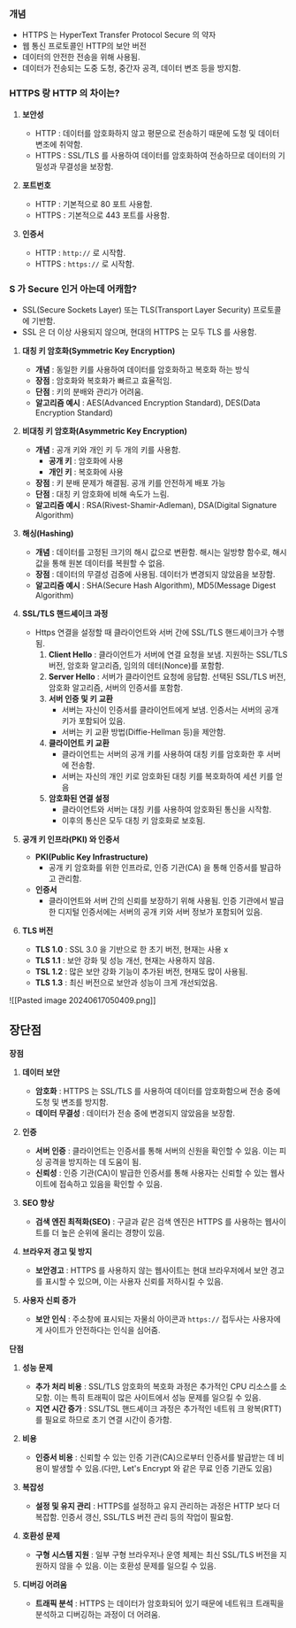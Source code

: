 ### 개념

* HTTPS 는 HyperText Transfer Protocol Secure 의 약자
* 웹 통신 프로토콜인 HTTP의 보안 버전
* 데이터의 안전한 전송을 위해 사용됨.
* 데이터가 전송되는 도중 도청, 중간자 공격, 데이터 변조 등을 방지함.



### HTTPS 랑 HTTP 의 차이는?

1. **보안성**
	* HTTP : 데이터를 암호화하지 않고 평문으로 전송하기 때문에 도청 및 데이터 변조에 취약함.
	* HTTPS : SSL/TLS 를 사용하여 데이터를 암호화하여 전송하므로 데이터의 기밀성과 무결성을 보장함.

2. **포트번호**
	* HTTP : 기본적으로 80 포트 사용함.
	* HTTPS : 기본적으로 443 포트를 사용함.

3. **인증서**
	* HTTP : `http://` 로 시작함.
	* HTTPS : `https://` 로 시작함.


### S 가 Secure 인거 아는데 어캐함?

* SSL(Secure Sockets Layer) 또는 TLS(Transport Layer Security) 프로토콜에 기반함.
* SSL 은 더 이상 사용되지 않으며, 현대의 HTTPS 는 모두 TLS 를 사용함.


 1. **대칭 키 암호화(Symmetric Key Encryption)**
	* **개념** : 동일한 키를 사용하여 데이터를 암호화하고 복호화 하는 방식
	* **장점** : 암호화와 복호화가 빠르고 효율적임.
	* **단점** : 키의 분배와 관리가 어려움.
	* **알고리즘 예시** : AES(Advanced Encryption Standard), DES(Data Encryption Standard)


2. **비대칭 키 암호화(Asymmetric Key Encryption)**
	* **개념** : 공개 키와 개인 키 두 개의 키를 사용함.
		* **공개 키** : 암호화에 사용
		* **개인 키** : 복호화에 사용
	* **장점** : 키 분배 문제가 해결됨. 공개 키를 안전하게 배포 가능
	* **단점** : 대칭 키 암호화에 비해 속도가 느림.
	* **알고리즘 예시** : RSA(Rivest-Shamir-Adleman), DSA(Digital Signature Algorithm)

3. **해싱(Hashing)**
	* **개념** : 데이터를 고정된 크기의 해시 값으로 변환함. 해시는 일방향 함수로, 해시 값을 통해 원본 데이터를 복원할 수 없음.
	* **장점** : 데이터의 무결성 검증에 사용됨. 데이터가 변경되지 않았음을 보장함.
	* **알고리즘 예시** : SHA(Secure Hash Algorithm), MD5(Message Digest Algorithm)

4. **SSL/TLS 핸드셰이크 과정**
	* Https 연결을 설정할 때 클라이언트와 서버 간에 SSL/TLS 핸드셰이크가 수행됨.
		1. **Client Hello** : 클라이언트가 서버에 연결 요청을 보냄. 지원하는 SSL/TLS 버전, 암호화 알고리즘, 임의의 데터(Nonce)를 포함함.
		2. **Server Hello** : 서버가 클라이언트 요청에 응답함. 선택된 SSL/TLS 버전, 암호화 알고리즘, 서버의 인증서를 포함함.
		3. **서버 인증 및 키 교환**
			* 서버는 자신이 인증서를 클라이언트에게 보냄. 인증서는 서버의 공개 키가 포함되어 있음.
			* 서버는 키 교환 방법(Diffie-Hellman 등)을 제안함.
		4. **클라이언트 키 교환**
			* 클라이언트는 서버의 공개 키를 사용하여 대칭 키를 암호화한 후 서버에 전송함.
			* 서버는 자신의 개인 키로 암호화된 대칭 키를 복호화하여 세션 키를 얻음
		5. **암호화된 연결 설정**
			* 클라이언트와 서버는 대칭 키를 사용하여 암호화된 통신을 시작함.
			* 이후의 통신은 모두 대칭 키 암호화로 보호됨.

5. **공개 키 인프라(PKI) 와 인증서**
	
	* **PKI(Public Key Infrastructure)**
		* 공개 키 암호화를 위한 인프라로, 인증 기관(CA) 을 통해 인증서를 발급하고 관리함.
	* **인증서**
		* 클라이언트와 서버 간의 신뢰를 보장하기 위해 사용됨. 인증 기관에서 발급한 디지털 인증서에는 서버의 공개 키와 서버 정보가 포함되어 있음.

6. **TLS 버전**
	* **TLS 1.0** : SSL 3.0 을 기반으로 한 초기 버전, 현재는 사용 x
	* **TLS 1.1** : 보안 강화 및 성능 개선, 현재는 사용하지 않음.
	* **TSL 1.2** : 많은 보안 강화 기능이 추가된 버전, 현재도 많이 사용됨.
	* **TLS 1.3** : 최신 버전으로 보안과 성능이 크게 개선되었음.


![[Pasted image 20240617050409.png]]

## 장단점

**장점**

1. **데이터 보안**
	* **암호화** : HTTPS 는 SSL/TLS 를 사용하여 데이터를 암호화함으써 전송 중에 도청 및 변조를 방지함.
	* **데이터 무결성** : 데이터가 전송 중에 변경되지 않았음을 보장함.

2. **인증**
	* **서버 인증** : 클라이언트는 인증서를 통해 서버의 신원을 확인할 수 있음. 이는 피싱 공격을 방지하는 데 도움이 됨.
	* **신뢰성** : 인증 기관(CA)이 발급한 인증서를 통해 사용자는 신뢰할 수 있는 웹사이트에 접속하고 있음을 확인할 수 있음.

3. **SEO 향상**
	* **검색 엔진 최적화(SEO)** : 구글과 같은 검색 엔진은 HTTPS 를 사용하는 웹사이트를 더 높은 순위에 올리는 경향이 있음.

4. **브라우저 경고 및 방지**
	* **보안경고** : HTTPS 를 사용하지 않는 웹사이트는 현대 브라우저에서 보안 경고를 표시할 수 있으며, 이는 사용자 신뢰를 저하시킬 수 있음.

5. **사용자 신뢰 증가**
	* **보안 인식** : 주소창에 표시되는 자물쇠 아이콘과 `https://` 접두사는 사용자에게 사이트가 안전하다는 인식을 심어줌.


**단점**

1. **성능 문제**
	* **추가 처리 비용** : SSL/TLS 암호화의 복호화 과정은 추가적인 CPU  리소스를 소모함. 이는 특히 트래픽이 많은 사이트에서 성능 문제를 일으킬 수 있음.
	* **지연 시간 증가** : SSL/TSL 핸드셰이크 과정은 추가적인 네트워 크 왕복(RTT)를 필요로 하므로 초기 연결 시간이 증가함.

2. **비용**
	* **인증서 비용** : 신뢰할 수 있는 인증 기관(CA)으로부터 인증서를 발급받는 데 비용이 발생할 수 있음.(다만, Let's Encrypt 와 같은 무료 인증 기관도 있음)

3. **복잡성**
	* **설정 및 유지 관리** : HTTPS를 설정하고 유지 관리하는 과정은 HTTP 보다 더 복잡함. 인증서 갱신, SSL/TLS 버전 관리 등의 작업이 필요함.

4. **호환성 문제**
	* **구형 시스템 지원** : 일부 구형 브라우저나 운영 체제는 최신 SSL/TLS 버전을 지원하지 않을 수 있음. 이는 호환성 문제를 일으킬 수 있음.

5. **디버깅 어려움**
	* **트래픽 분석** : HTTPS 는 데이터가 암호화되어 있기 때문에 네트워크 트래픽을 분석하고 디버깅하는 과정이 더 어려움.



